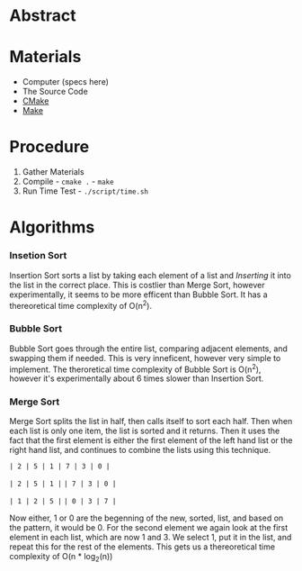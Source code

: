 # Abstract

# Materials
  - Computer (specs here)
  - The Source Code
  - [CMake](http://www.cmake.org/)
  - [Make](http://www.gnu.org/software/make/)

# Procedure
  1. Gather Materials
  2. Compile
    - `cmake .`
    - `make`
  3. Run Time Test
    - `./script/time.sh`

# Algorithms

### Insetion Sort
  
Insertion Sort sorts a list by taking each element of a list and *Inserting* it into the list in the correct place. This is costlier than Merge Sort, however experimentally, it seems to be more efficent than Bubble Sort. It has a thereoretical time complexity of O(n<sup>2</sup>).

### Bubble Sort

Bubble Sort goes through the entire list, comparing adjacent elements, and swapping them if needed. This is very inneficent, however very simple to implement. The theroretical time complexity of Bubble Sort is O(n<sup>2</sup>), however it's experimentally about 6 times slower than Insertion Sort.

### Merge Sort

Merge Sort splits the list in half, then calls itself to sort each half. Then when each list is only one item, the list is sorted and it returns. Then it uses the fact that the first element is either the first element of the left hand list or the right hand list, and continues to combine the lists using this technique.

`| 2 | 5 | 1 | 7 | 3 | 0 |`

`| 2 | 5 | 1 |`   `| 7 | 3 | 0 |`

`| 1 | 2 | 5 |`    `| 0 | 3 | 7 |`

Now either, 1 or 0  are the begenning of the new, sorted, list, and based on the pattern, it would be 0. For the second element we again look at the first element in each list, which are now 1 and 3. We select 1, put it in the list, and repeat this for the rest of the elements. This gets us a thereoretical time complexity of O(n * log<sub>2</sub>(n))
